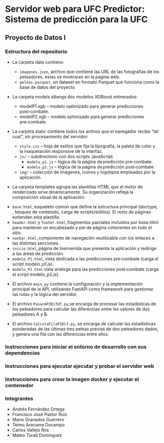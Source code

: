# Servidor web para UFC Predictor: Sistema de predicción para la UFC

## Proyecto de Datos I

### Estructura del repositorio

- La carpeta data contiene:
  * `imagenes.json`, archivo que contiene las URL de las fotografías de los peleadores, estas se mostraran en la pagina web.
  * `peleas.parquet`, un dataset en formato Parquet que funciona como la base de datos del proyecto.

- La carpeta models alberga dos modelos XGBoost entrenados:
  * modelP1.xgb – modelo optimizado para generar predicciones post‑combate.
  * modelP2.xgb – modelo optimizado para generar predicciones pre‑combate.
  
- La carpeta static contiene todos los activos que el navegador recibe “tal cual”, sin procesamiento del servidor:
  * `style.css` – hoja de estilos que fija la tipografía, la paleta de color y la maquetación responsive de la interfaz.
  * `js/` – subdirectorio con dos scripts JavaScript:
    * `modelo_p1.js` – lógica de la página de predicción pre‑combate.
    * `modelo_p2.js` – lógica de la página de predicción post‑combate.
  * `img/` – colección de imágenes, iconos y logotipos empleados por la aplicación.

- La carpeta templates agrupa las plantillas HTML que el motor de renderizado sirve dinámicamente. Su organización refleja la composición visual de la aplicación:
 * `base.html`, esqueleto común que define la estructura principal (doctype, <head>, bloques de contenido, carga de scripts/estilos). El resto de páginas extienden esta plantilla.
 * `header.html` y `footer.html`, fragmentos parciales incluidos por base.html para mantener un encabezado y pie de página coherentes en todo el sitio.
 * `navbar.html`, componente de navegación reutilizable con los enlaces a las distintas secciones.
 * `inicio.html`, página de bienvenida que presenta la aplicación y redirige a las áreas de predicción.
 * `modelo_P1.html`, vista dedicada a las predicciones pre‑combate (carga el script modelo_p1.js).
 * `modelo_P2.html` vista análoga para las predicciones post‑combate (carga el script modelo_p2.js).

- El archivo `main.py` contiene la configuración y la implementación principal de la API, utilizando FastAPI como framework para gestionar las rutas y la lógica del servidor.

- El archivo `PasarAP2Difdf.py`,se encarga de procesar las estadísticas de los peleadores para calcular las diferencias entre los valores de dos peleadores A y B.

- El archivo `CalculaFilaP2Dif.py`, se encarga de calcular las estadísticas ponderadas de las últimas tres peleas previas de dos peleadores dados, y genera una fila con las diferencias entre ellos.
 
### Instrucciones para iniciar el entorno de desarrollo con sus dependencias

### Instrucciones para ejecutar ejecutar y probar el servidor web

### Instrucciones para crear la imagen docker y ejecutar el contenedor

### Integrantes 
 -  Andrés Fernández Ortega
 -  Francisco José Pastor Ruiz
 -  Mario Granados Guerrero
 -  Telmo Aracama Docampo
 -  Carlos Vallejo Ros
 -  Mateo Turati Domínguez
